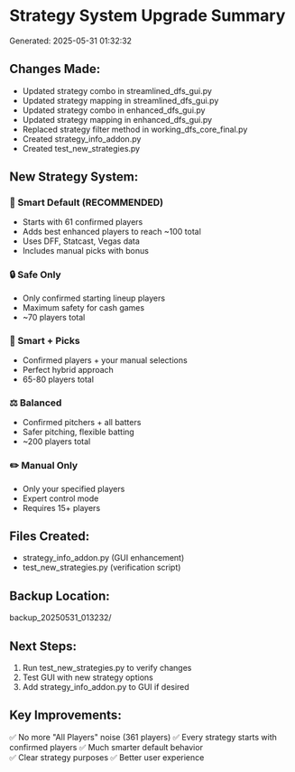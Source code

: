 # Strategy System Upgrade Summary
Generated: 2025-05-31 01:32:32

## Changes Made:
- Updated strategy combo in streamlined_dfs_gui.py
- Updated strategy mapping in streamlined_dfs_gui.py
- Updated strategy combo in enhanced_dfs_gui.py
- Updated strategy mapping in enhanced_dfs_gui.py
- Replaced strategy filter method in working_dfs_core_final.py
- Created strategy_info_addon.py
- Created test_new_strategies.py

## New Strategy System:

### 🎯 Smart Default (RECOMMENDED)
- Starts with 61 confirmed players
- Adds best enhanced players to reach ~100 total
- Uses DFF, Statcast, Vegas data
- Includes manual picks with bonus

### 🔒 Safe Only  
- Only confirmed starting lineup players
- Maximum safety for cash games
- ~70 players total

### 🎯 Smart + Picks
- Confirmed players + your manual selections
- Perfect hybrid approach
- 65-80 players total

### ⚖️ Balanced
- Confirmed pitchers + all batters
- Safer pitching, flexible batting
- ~200 players total

### ✏️ Manual Only
- Only your specified players
- Expert control mode
- Requires 15+ players

## Files Created:
- strategy_info_addon.py (GUI enhancement)
- test_new_strategies.py (verification script)

## Backup Location:
backup_20250531_013232/

## Next Steps:
1. Run test_new_strategies.py to verify changes
2. Test GUI with new strategy options
3. Add strategy_info_addon.py to GUI if desired

## Key Improvements:
✅ No more "All Players" noise (361 players)
✅ Every strategy starts with confirmed players
✅ Much smarter default behavior  
✅ Clear strategy purposes
✅ Better user experience
